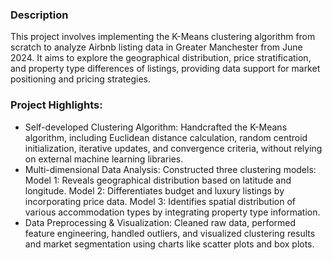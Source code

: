 ### Description
This project involves implementing the K-Means clustering algorithm from scratch to analyze Airbnb listing data in Greater Manchester from June 2024. It aims to explore the geographical distribution, price stratification, and property type differences of listings, providing data support for market positioning and pricing strategies.

### Project Highlights:

* Self-developed Clustering Algorithm: Handcrafted the K-Means algorithm, including Euclidean distance calculation, random centroid initialization, iterative updates, and convergence criteria, without relying on external machine learning libraries.
* Multi-dimensional Data Analysis: Constructed three clustering models:
        Model 1: Reveals geographical distribution based on latitude and longitude.
        Model 2: Differentiates budget and luxury listings by incorporating price data.
        Model 3: Identifies spatial distribution of various accommodation types by integrating property type information.
* Data Preprocessing & Visualization: Cleaned raw data, performed feature engineering, handled outliers, and visualized clustering results and market segmentation using charts like scatter plots and box plots.

